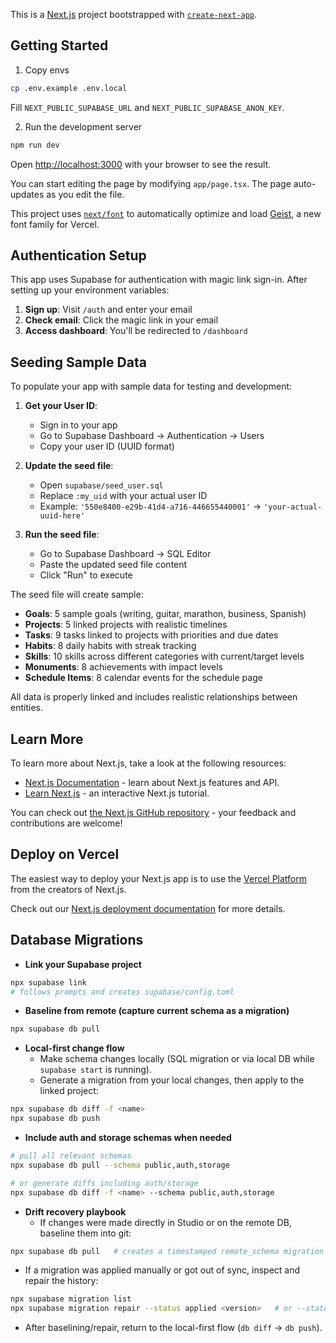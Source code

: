 This is a [Next.js](https://nextjs.org) project bootstrapped with [`create-next-app`](https://nextjs.org/docs/app/api-reference/cli/create-next-app).

## Getting Started

1) Copy envs

```bash
cp .env.example .env.local
```

Fill `NEXT_PUBLIC_SUPABASE_URL` and `NEXT_PUBLIC_SUPABASE_ANON_KEY`.

2) Run the development server

```bash
npm run dev
```

Open [http://localhost:3000](http://localhost:3000) with your browser to see the result.

You can start editing the page by modifying `app/page.tsx`. The page auto-updates as you edit the file.

This project uses [`next/font`](https://nextjs.org/docs/app/building-your-application/optimizing/fonts) to automatically optimize and load [Geist](https://vercel.com/font), a new font family for Vercel.

## Authentication Setup

This app uses Supabase for authentication with magic link sign-in. After setting up your environment variables:

1. **Sign up**: Visit `/auth` and enter your email
2. **Check email**: Click the magic link in your email
3. **Access dashboard**: You'll be redirected to `/dashboard`

## Seeding Sample Data

To populate your app with sample data for testing and development:

1. **Get your User ID**:
   - Sign in to your app
   - Go to Supabase Dashboard → Authentication → Users
   - Copy your user ID (UUID format)

2. **Update the seed file**:
   - Open `supabase/seed_user.sql`
   - Replace `:my_uid` with your actual user ID
   - Example: `'550e8400-e29b-41d4-a716-446655440001'` → `'your-actual-uuid-here'`

3. **Run the seed file**:
   - Go to Supabase Dashboard → SQL Editor
   - Paste the updated seed file content
   - Click "Run" to execute

The seed file will create sample:
- **Goals**: 5 sample goals (writing, guitar, marathon, business, Spanish)
- **Projects**: 5 linked projects with realistic timelines
- **Tasks**: 9 tasks linked to projects with priorities and due dates
- **Habits**: 8 daily habits with streak tracking
- **Skills**: 10 skills across different categories with current/target levels
- **Monuments**: 8 achievements with impact levels
- **Schedule Items**: 8 calendar events for the schedule page

All data is properly linked and includes realistic relationships between entities.

## Learn More

To learn more about Next.js, take a look at the following resources:

- [Next.js Documentation](https://nextjs.org/docs) - learn about Next.js features and API.
- [Learn Next.js](https://nextjs.org/learn) - an interactive Next.js tutorial.

You can check out [the Next.js GitHub repository](https://github.com/vercel/next.js) - your feedback and contributions are welcome!

## Deploy on Vercel

The easiest way to deploy your Next.js app is to use the [Vercel Platform](https://vercel.com/new?utm_medium=default-template&filter=next.js&utm_source=create-next-app&utm_campaign=create-next-app-readme) from the creators of Next.js.

Check out our [Next.js deployment documentation](https://nextjs.org/docs/app/building-your-application/deploying) for more details.

## Database Migrations

- **Link your Supabase project**

```bash
npx supabase link
# follows prompts and creates supabase/config.toml
```

- **Baseline from remote (capture current schema as a migration)**

```bash
npx supabase db pull
```

- **Local-first change flow**
  - Make schema changes locally (SQL migration or via local DB while `supabase start` is running).
  - Generate a migration from your local changes, then apply to the linked project:

```bash
npx supabase db diff -f <name>
npx supabase db push
```

- **Include auth and storage schemas when needed**

```bash
# pull all relevant schemas
npx supabase db pull --schema public,auth,storage

# or generate diffs including auth/storage
npx supabase db diff -f <name> --schema public,auth,storage
```

- **Drift recovery playbook**
  - If changes were made directly in Studio or on the remote DB, baseline them into git:

```bash
npx supabase db pull   # creates a timestamped remote_schema migration
```

  - If a migration was applied manually or got out of sync, inspect and repair the history:

```bash
npx supabase migration list
npx supabase migration repair --status applied <version>   # or --status reverted
```

  - After baselining/repair, return to the local-first flow (`db diff` → `db push`).
